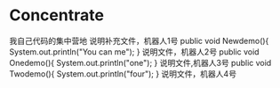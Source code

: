 # Concentrate
我自己代码的集中营地
说明补充文件，机器人1号
public void Newdemo(){
  System.out.println("You can me");
}
说明文件，机器人2号
public void Onedemo(){
  System.out.println("one");
}
说明文件,机器人3号
public void Twodemo(){
  System.out.println("four");
}
说明文件，机器人4号
